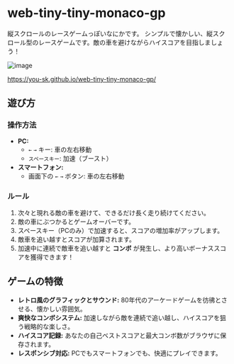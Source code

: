 # web-tiny-tiny-monaco-gp
縦スクロールのレースゲームっぽいなにかです。
シンプルで懐かしい、縦スクロール型のレースゲームです。敵の車を避けながらハイスコアを目指しましょう！

![image](https://github.com/user-attachments/assets/af724181-984d-40a8-ae6a-8af3bfcabdcc)

https://you-sk.github.io/web-tiny-tiny-monaco-gp/

## 遊び方

### 操作方法

-   **PC:**
    -   `←` `→` キー: 車の左右移動
    -   `スペースキー`: 加速（ブースト）
-   **スマートフォン:**
    -   画面下の `←` `→` ボタン: 車の左右移動

### ルール

1.  次々と現れる敵の車を避けて、できるだけ長く走り続けてください。
2.  敵の車にぶつかるとゲームオーバーです。
3.  スペースキー（PCのみ）で加速すると、スコアの増加率がアップします。
4.  敵車を追い越すとスコアが加算されます。
5.  加速中に連続で敵車を追い越すと **コンボ** が発生し、より高いボーナススコアを獲得できます！

## ゲームの特徴

-   **レトロ風のグラフィックとサウンド:** 80年代のアーケードゲームを彷彿とさせる、懐かしい雰囲気。
-   **爽快なコンボシステム:** 加速しながら敵を連続で追い越し、ハイスコアを狙う戦略的な楽しさ。
-   **ハイスコア記録:** あなたの自己ベストスコアと最大コンボ数がブラウザに保存されます。
-   **レスポンシブ対応:** PCでもスマートフォンでも、快適にプレイできます。
